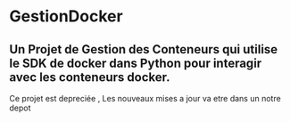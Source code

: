 # GestionDocker
## Un Projet de Gestion des Conteneurs qui utilise le SDK de docker dans Python pour interagir avec les conteneurs docker.
Ce projet est depreciée , Les nouveaux mises a jour va etre dans un notre depot
